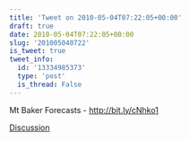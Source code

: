 ```yaml
---
title: 'Tweet on 2010-05-04T07:22:05+00:00'
draft: true
date: 2010-05-04T07:22:05+00:00
slug: '201005040722'
is_tweet: true
tweet_info:
  id: '13334985373'
  type: 'post'
  is_thread: False
---
```




Mt Baker Forecasts - http://bit.ly/cNhko1

[Discussion](https://x.com/sytelus/status/13334985373)

